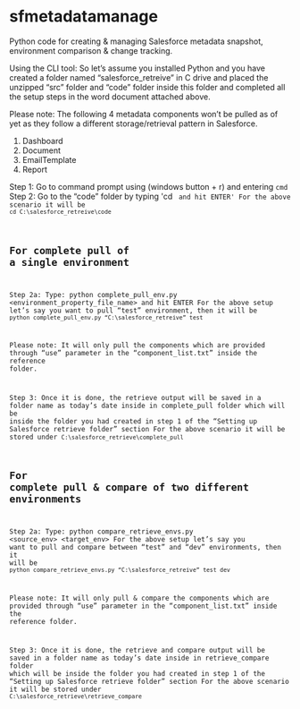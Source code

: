# sfmetadatamanage
Python code for creating &amp; managing Salesforce metadata snapshot, environment comparison &amp; change tracking.

Using the CLI tool:
So let’s assume you installed Python and you have created a folder named “salesforce_retreive” in C drive and placed the unzipped “src” folder and “code” folder inside this folder and completed all the setup steps in the word document attached above.

Please note: The following 4 metadata components won’t be pulled as of yet as they follow a different storage/retrieval pattern in Salesforce.
1.	Dashboard
2.	Document
3.	EmailTemplate
4.	Report

Step 1: Go to command prompt using (windows button + r) and entering `cmd`
Step 2: Go to the “code” folder by typing 
'cd <Code folder path> and hit ENTER'
For the above scenario it will be 
`cd C:\salesforce_retreive\code`

## For complete pull of a single environment
Step 2a: Type: python complete_pull_env.py <desired folder path> <environment_property_file_name> and hit ENTER
For the above setup let’s say you want to pull “test” environment, then it will be 
`python complete_pull_env.py “C:\salesforce_retreive” test`

Please note: It will only pull the components which are provided through “use” parameter in the “component_list.txt” inside the reference folder.

Step 3: Once it is done, the retrieve output will be saved in a folder name as today’s date inside in complete_pull folder which will be inside the folder you had created in step 1 of the “Setting up Salesforce retrieve folder” section
For the above scenario it will be stored under
`C:\salesforce_retrieve\complete_pull`


## For complete pull & compare of two different environments
Step 2a: Type: python compare_retrieve_envs.py <desired folder path> <source_env> <target_env>
For the above setup let’s say you want to pull and compare between “test” and “dev” environments, then it will be 
`python compare_retrieve_envs.py “C:\salesforce_retreive” test dev`

Please note: It will only pull & compare the components which are provided through “use” parameter in the “component_list.txt” inside the reference folder.

Step 3: Once it is done, the retrieve and compare output will be saved in a folder name as today’s date inside in retrieve_compare folder which will be inside the folder you had created in step 1 of the “Setting up Salesforce retrieve folder” section
For the above scenario it will be stored under
`C:\salesforce_retrieve\retrieve_compare`

